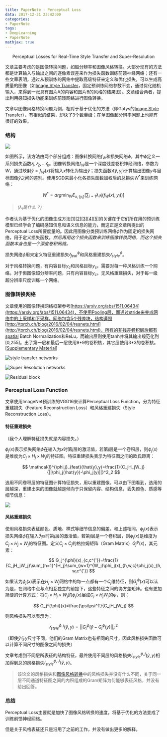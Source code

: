 ```yaml
---
title: PaperNote - Perceptual Loss
data: 2017-12-31 23:42:00
categories:
- PaperNote
tags:
- DeepLearning
- PaperNote
mathjax: true
---
```


<center>Perceptual Losses for Real-Time Style Transfer and Super-Resolution</center>



<!-- more -->



文章主要考虑的是图像转换问题，如超分辨率和图像风格转换。大部分现有的方法都是计算输入与输出之间的逐像素误差来作为损失函数训练前馈神经网络；还有一些文章表明，通过从预训练的网络中提取高级特征来定义和优化损失，可以生成高质量的图像（如[Image Style Transfer](https://www.cv-foundation.org/openaccess/content_cvpr_2016/papers/Gatys_Image_Style_Transfer_CVPR_2016_paper.pdf)，固定预训练网络参数不变，通过优化随机输入，来得到一张具有图片A的内容和图片B的风格的结果图）。文章结合两者，提出利用感知损失功能来训练前馈网络进行图像转换。

文章以图像风格转换问题为例，相对于基于优化的方法（即Gatys的[Image Style Transfer](https://www.cv-foundation.org/openaccess/content_cvpr_2016/papers/Gatys_Image_Style_Transfer_CVPR_2016_paper.pdf)），有相似的结果，却快了3个数量级；在单图像超分辨率问题上也能有很好的效果。

### 结构

![](https://raw.githubusercontent.com/mengyangniu/images/master/Perceptual-Loss-Figure2.png)

如图所示，该方法由两个部分组成：图像转换网络$f_W$和损失网络$\phi$，其中$\phi$定义一系列损失函数$\mathcal{l}_1,\mathcal{l}_2,…\mathcal{l}_k$。图像转换网络$f_W$是一个深度残差卷积神经网络，参数为$W$，通过映射$\hat{y}=f_W(x)$将输入$x$转化为输出$\hat{y}$；损失函数$\mathcal{l}(\hat{y},y_i)$计算输出图像$y$与目标图像$\hat{y}$之间的差别。使用SGD来最小化各损失函数加权后的总损失$W^*$来训练网络：

$$
W^*=arg\min_{W}E_{x,\{y_i\}}[\sum_{i=1}\lambda_i\mathcal{l}_i(f_W(x),y_i))]
$$

> <i>($\lambda_i$是什么？)</i>

作者认为基于优化的图像生成方法[[1]](https://arxiv.org/abs/1412.0035)[[2]](https://arxiv.org/abs/1312.6034)[[3]](https://arxiv.org/abs/1506.06579)[[4]](https://arxiv.org/abs/1505.07376)[[5]](https://arxiv.org/abs/1508.06576)的关键在于它们所在用的预训练模型已经学会了编码感知信息和语义信息的能力，而这正是文章所提出的Perceptual Loss所要度量的。因此用图像分类预训练网络$\phi$作为固定的损失网络，用于定义损失函数。*然后再用这个损失函数来训练图像转换网络，而这个损失函数本身也是一个深度卷积网络。*

损失网络$\phi$用来定义特征重建损失$\mathcal{l}_{feat}^{\phi}$和风格重建损失$\mathcal{l}_{style}^{\phi}$。

对于风格转换问题，有内容目标$y_c$和风格目标$y_s$，需要对每一种风格训练一个网络。对于但图像超分辨率问题，只有内容目标$y_c$，无风格重建损失，对于每一级超分辨率尺度训练一个网络。

### 图像转换网络

文章使用的图像转换网络框架参考[https://arxiv.org/abs/1511.06434](https://arxiv.org/abs/1511.06434)，不使用Pooling层，而通过stride来完成网络中的上采样和下采样。网络包含5个残差块，结构遵照[http://torch.ch/blog/2016/02/04/resnets.html](http://torch.ch/blog/2016/02/04/resnets.html)，所有的非残差卷积层后都有spatial Batch Normalization和ReLu，而输出层则使用tanh并将其输出规范化到[0,255]。出了第一层和最后一层使用9\*9的卷积核，其它层使用3\*3的卷积核。[[Supplementary Material](https://pdfs.semanticscholar.org/9fa3/720371e78d04973ce9752781bc337480b68f.pdf)]

![style transfer networks](https://github.com/mengyangniu/images/blob/master/Perceptual-Losses-Supplementary-Material-Table1.png?raw=true)

![Super Resolution networks](https://github.com/mengyangniu/images/blob/master/Perceptual-Losses-Supplementary-Material-Table2.png?raw=true)

![Residual block](https://github.com/mengyangniu/images/blob/master/Perceptual-Losses-Supplementary-Material-Figure1.png?raw=true)

### Perceptual Loss Function

文章使用ImageNet预训练的VGG16来计算Perceptual Loss Function，分为特征重建损失（Feature Reconstruction Loss）和风格重建损失（Style Reconstruction Loss）。

#### 特征重建损失

（我个人理解特征损失就是内容损失。）

$\phi_j(x)$表示损失网络$\phi$在输入为$x$时第$j$层的激活值，若第$j$层是一个卷积层，则$\phi_j(x)$是维度为${C_j}\times{H_j}\times{W_j}$的特征图。特征重建损失表示为特征图之间的欧氏距离：

$$
\mathcal{l}^{\phi,j}_{feat}(\hat{y},y)=\frac{1}{C_jH_jW_j}{||\phi_j(\hat{y})-\phi_j(y)||}^2_2
$$

选用不同卷积层的特征图计算特征损失，用以重建图像。可以由下图看到，选用的层越深，重建出来的图像就越是倾向于只保留内容、结构信息，丢失颜色、质感等细节信息：

![](https://github.com/mengyangniu/images/blob/master/Perceptual-Loss-Figure3.png?raw=true)

#### 风格重建损失

使用风格损失表征颜色、质地、样式等细节信息的偏差。和上述相同，$\phi_j(x)$表示损失网络$\phi$在输入为$x$时第$j$层的激活值，若第$j$层是一个卷积层，则$\phi_j(x)$是维度为${C_j}\times{H_j}\times{W_j}$的特征图。定义${C_j}\times{C_j}$的格拉姆矩阵（Gram Matrix）$G_j^{\phi}(x)$，其元素：

$$
G_j^{\phi}(x)_{c,c^{'}}=\frac{1}{C_jH_jW_j}\sum_{h=1}^{H_j}\sum_{w=1}^{W_j}\phi_j(x)_{h,w,c}\phi_j(x)_{h,w,c^{'}}
$$

如果认为$\phi_j(x)$表示在$H_j\times{W_j}$网格中的每一点都有一个$C_j$维特征，则$G_j^{\phi}(x)$可以认为是，在网格中点与点相互独立的前提下，这些特征之间的协方差矩阵。也有更加简便的计算方式：将${C_j}\times{H_j}\times{W_j}$的$\phi_j(x)$展成${C_j}\times{H_jW_j}$的$\psi$，则：

$$
G_j^{\phi}(x)=\frac{\psi\psi^T}{C_jH_jW_j}
$$

则风格损失可以表示为：

$$
\mathcal{l}_{style}^{\phi,j}(\hat{y},y)=||G_j^{\phi}(\hat{y}-G_j^{\phi}(y)||_F^2
$$

（即使$\hat{y}$与$y$尺寸不同，他们的Gram Matrix也有相同的尺寸，因此风格损失函数可以计算不同尺寸的图像之间的损失）

文章考虑到不同层所表征的结构特征，最终使用不同层的风格损失$l_{style}^{\phi,j}(\hat{y},y)$相加得到总的风格损失$l_{style}^{\phi,J}(\hat{y},y)$。

> 该论文的风格损失和[图像风格转换](https://pdfs.semanticscholar.org/7568/d13a82f7afa4be79f09c295940e48ec6db89.pdf)中的风格损失并没有什么不同，关于同一层不同通道特征图之间的内积组成的Gram矩阵为何能够表征风格，并没有给出回答。

### 总结

Perceptual Loss主要就是加快了图像风格转换的速度，将基于优化的方法变成了训练前馈神经网络。

但是关于风格表征还只是沿用了之前的工作，并没有做出更多的解释。